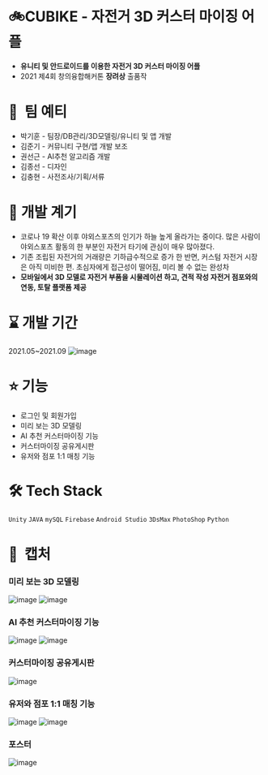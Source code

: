 # 🚲CUBIKE - 자전거 3D 커스터 마이징 어플

- **유니티 및 안드로이드를 이용한 자전거 3D 커스터 마이징 어플**
- 2021 제4회 창의융합해커톤 **장려상** 출품작

# 🔗  팀 예티

- 박기훈 - 팀장/DB관리/3D모델링/유니티 및 앱 개발
- 김준기 - 커뮤니티 구현/앱 개발 보조
- 권선근 - AI추천 알고리즘 개발
- 김종선 - 디자인
- 김충현 - 사전조사/기획/서류

# 📝  개발 계기
- 코로나 19 확산 이후 야외스포츠의 인기가 하늘 높게 올라가는 중이다. 많은 사람이 야외스포츠 활동의 한 부분인 자전거 타기에 관심이 매우 많아졌다.
- 기존 조립된 자전거의 거래량은 기하급수적으로 증가 한 반면, 커스텀 자전거 시장은 아직 미비한 편. 초심자에게 접근성이 떨어짐, 미리 볼 수 없는 완성차
- **모바일에서 3D 모델로 자전거 부품을 시물레이션 하고, 견적 작성 자전거 점포와의 연동, 토탈 플랫폼 제공**

# ⌛️ 개발 기간

2021.05~2021.09
![image](https://github.com/ParkKiHoon/AndroidStudio-for-bike-app/assets/37135296/88bb571a-2fbd-45c1-8dfc-0284b85d25a4)


# ⭐️ 기능

- 로그인 및 회원가입
- 미리 보는 3D 모델링
- AI 추천 커스터마이징 기능
- 커스터마이징 공유게시판
- 유저와 점포 1:1 매칭 기능

# 🛠 Tech Stack

`Unity`  `JAVA`  `mySQL` `Firebase` `Android Studio` `3DsMax` `PhotoShop` `Python`

# 📸  캡처

### 미리 보는 3D 모델링
![image](https://github.com/ParkKiHoon/AndroidStudio-for-bike-app/assets/37135296/25f2ddea-496a-46f6-8074-69c1ba59ef05)
![image](https://github.com/ParkKiHoon/AndroidStudio-for-bike-app/assets/37135296/c6e7a96d-c526-4f28-a5d1-f186f8d9a1bf)


### AI 추천 커스터마이징 기능
![image](https://github.com/ParkKiHoon/AndroidStudio-for-bike-app/assets/37135296/dde83ec5-45cd-4742-a966-5c7f98028407)
![image](https://github.com/ParkKiHoon/AndroidStudio-for-bike-app/assets/37135296/9bb79dee-5d16-4165-96a3-b921b37bce29)


### 커스터마이징 공유게시판
![image](https://github.com/ParkKiHoon/AndroidStudio-for-bike-app/assets/37135296/9281c812-0cdd-4629-bac9-3517d5be8916)


### 유저와 점포 1:1 매칭 기능
![image](https://github.com/ParkKiHoon/AndroidStudio-for-bike-app/assets/37135296/cd2ce4a3-265b-48ed-90aa-d797ad39ca10)
![image](https://github.com/ParkKiHoon/AndroidStudio-for-bike-app/assets/37135296/b2acc654-5bc0-494c-afbf-bb16c44ef9e3)


### 포스터
![image](https://github.com/ParkKiHoon/AndroidStudio-for-bike-app/assets/37135296/e044c2be-6cc3-476f-b2c7-3010d8b9dde2)
